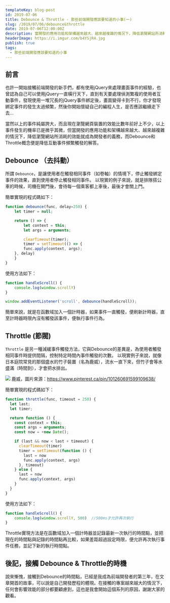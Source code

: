 ```yaml
---
templateKey: blog-post
id: 2019-07-06
title: Debounce & Throttle - 那些前端開發應該要知道的小事(一)
slug: /2019/07/06/debounce&throttle
date: 2019-07-06T12:00:00Z
description: 當開發的應用功能和架構越來越大、越來越複雜的情況下，降低瀏覽網站所消耗的效能就成為開發者的義務，而Debounce和Throttle概念便是降低互動事件頻繁觸發的解答。
headerImage: https://i.imgur.com/b4YSjR4.jpg
publish: true
tags:
  - 那些前端開發應該要知道的小事
---
```


## 前言

也許一開始接觸前端開發的新手們，都有使用jQuery來處理畫面事件的經驗，也曾認為自己可以使用jQuery一直橫行天下，直到有天要處理偵測繁複的使用者互動事件，發現使用一堆冗長的jQuery事件綁定後，畫面變得卡到不行，你才發現綁定事件的發生太過頻繁，然後你開始懷疑自己的編程人生，是否應該繼續走下去...

當然以上的事件純屬誇大，而且現在瀏覽網頁裝置的效能比數年前好上不少，以上事件發生的機率已是微乎其微，但當開發的應用功能和架構越來越大、越來越複雜的情況下，降低瀏覽網站所消耗的效能就成為開發者的義務，而Debounce和Throttle概念便是降低互動事件頻繁觸發的解答。

## Debounce （去抖動）
所謂 `Debounce`，是讓使用者在觸發相同事件（如卷軸）的情境下，停止觸發綁定事件的效果，直到使用者停止觸發相同事件。
以現實的例子來說，就是排隊搭公車的時候，司機在開門後，會待每一個乘客都上車後，最後才會關上門。

簡單實現的程式碼如下：
```javascript
function debounce(func, delay=250) {
    let timer = null;

    return () => {
        let context = this;
        let args = arguments;

        clearTimeout(timer);
        timer = setTimeout(() => {
        func.apply(context, args);
    }, delay)
    }
}
```

使用方法如下：
```javascript
function handleScroll() {
    console.log(window.scrollY)
}

window.addEventListener('scroll', debounce(handleScroll));
```

簡單來說，就是在函數域加入一個計時器，如果事件一直觸發，便刷新計時器，直至計時器時限內沒有觸發該事件，便執行事件行為。

## Throttle (節閥)
`Throttle` 是另一種減緩事件觸發方法，它與Debounce的差異是，為使用者觸發相同事件時提供間隔，控制特定時間內事件觸發的次數。
以現實例子來說，就像日本庭院常見的那個盛水的竹子裝置（名為鹿威），流水一直下來，但竹子會等水盛滿（時間到），才會把水排出。

![](https://i.imgur.com/1lJ7XQW.gif)
鹿威，圖片來源：https://www.pinterest.ca/pin/101260691599109638/

簡單實現的程式碼如下：
```javascript
function throttle(func, timeout = 250) {
  let last;
  let timer;

  return function () {
    const context = this;
    const args = arguments;
    const now = +new Date();

    if (last && now < last + timeout) {
      clearTimeout(timer)
      timer = setTimeout(function () {
        last = now
        func.apply(context, args)
      }, timeout)
    } else {
      last = now
      func.apply(context, args)
    }
  }
}
```

使用方法如下：
```javascript
function handleScroll() {
    console.log(window.scrollY, 500)  //500ms才允許再次執行
}
```

Throttle實現方法是在函數域加入一個計時器並記錄最新一次執行的時間點，並把現在的時間點與記錄的時間點再比較，如果差距超過設定時限，便允許再次執行事件任務，並記下新的執行時間點。

##

## 後記，接觸 Debounce & Throttle的時機
說來慚愧，接觸到Debounce的時間點，已經是我成為前端開發者的第三年，在文章開首的故事，可以說是自己開發歷程的體現。在接觸的專案越來越大的情況下，任何會影響效能的部分都要顧慮到，這也是我會開始這個系列的原因，謝謝大家的觀看。
